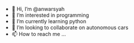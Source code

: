 - 👋 Hi, I’m @anwarsyah
- 👀 I’m interested in programming
- 🌱 I’m currently learning python
- 💞️ I’m looking to collaborate on autonomous cars
- 📫 How to reach me ...

<!---
anwarsyah/anwarsyah is a ✨ special ✨ repository because its `README.md` (this file) appears on your GitHub profile.
You can click the Preview link to take a look at your changes.
--->
